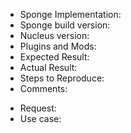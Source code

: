 <!--
    Anything in <!-- and -> are comments and would not appear to us
-->

<!--
    We categorize our issues into 2 categories:
    * Bug: Prefix your issue title with [BUG]
    * Feature Request: Prefix your issue title with [FEATURE]
-->

<!--
    This section is only for Bug issues
-->
* Sponge Implementation: <!-- SpongeForge or SpongeVanilla -->
* Sponge build version: <!-- Find the version using /sponge version -->
* Nucleus version: <!-- Find the version using /sponge plugins Nucleus -->
* Plugins and Mods: <!-- Plugins and Mods installed on the server, use /sponge plugins to ensure to list all of them -->
* Expected Result: <!-- What you expected -->
* Actual Result: <!-- What is the current situation -->
* Steps to Reproduce: <!-- How can we replicate the problem -->
* Comments:

<!--
    This section is only for Feature Request issues
-->
* Request: <!-- Provide as much detail as possible -->
* Use case: <!-- Provide atleast one use case -->